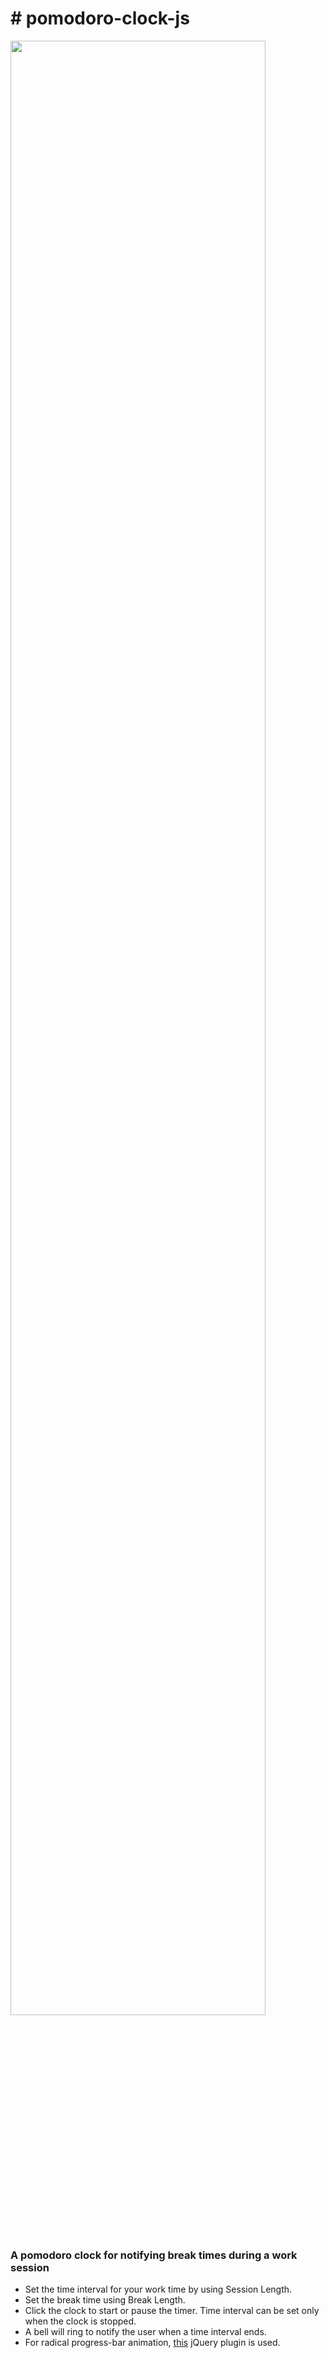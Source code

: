 <h1># pomodoro-clock-js</h1>
<img src="https://cloud.githubusercontent.com/assets/8466448/11900671/5d8cd004-a5cd-11e5-9bc2-a05cd5aeedd9.png" width="90%"></img> 
<h3>A pomodoro clock for notifying break times during a work session</h3>
<ul>
<li>Set the time interval for your work time by using Session Length.</li>
<li>Set the break time using Break Length.</li>
<li>Click the clock to start or pause the timer. Time interval can be set only when the clock is stopped.</li>
<li>A bell will ring to notify the user when a time interval ends.</li>
<li>For radical progress-bar animation, <a href="http://kottenator.github.io/jquery-circle-progress/">this</a> jQuery plugin is used.</li>
</ul>

